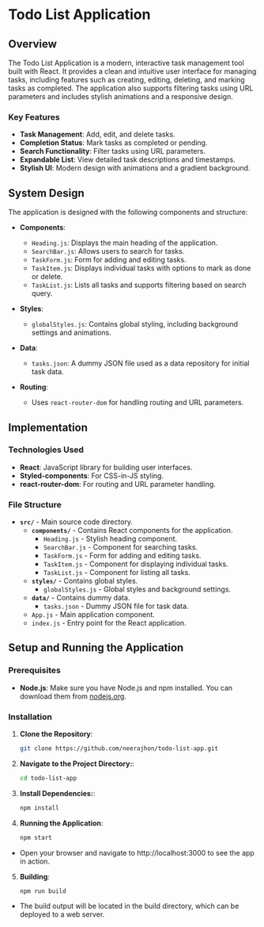 # Todo List Application

## Overview

The Todo List Application is a modern, interactive task management tool built with React. It provides a clean and intuitive user interface for managing tasks, including features such as creating, editing, deleting, and marking tasks as completed. The application also supports filtering tasks using URL parameters and includes stylish animations and a responsive design.

### Key Features
- **Task Management**: Add, edit, and delete tasks.
- **Completion Status**: Mark tasks as completed or pending.
- **Search Functionality**: Filter tasks using URL parameters.
- **Expandable List**: View detailed task descriptions and timestamps.
- **Stylish UI**: Modern design with animations and a gradient background.

## System Design

The application is designed with the following components and structure:

- **Components**: 
  - `Heading.js`: Displays the main heading of the application.
  - `SearchBar.js`: Allows users to search for tasks.
  - `TaskForm.js`: Form for adding and editing tasks.
  - `TaskItem.js`: Displays individual tasks with options to mark as done or delete.
  - `TaskList.js`: Lists all tasks and supports filtering based on search query.

- **Styles**:
  - `globalStyles.js`: Contains global styling, including background settings and animations.

- **Data**:
  - `tasks.json`: A dummy JSON file used as a data repository for initial task data.

- **Routing**:
  - Uses `react-router-dom` for handling routing and URL parameters.

## Implementation

### Technologies Used
- **React**: JavaScript library for building user interfaces.
- **Styled-components**: For CSS-in-JS styling.
- **react-router-dom**: For routing and URL parameter handling.

### File Structure

- **`src/`** - Main source code directory.
  - **`components/`** - Contains React components for the application.
    - `Heading.js` - Stylish heading component.
    - `SearchBar.js` - Component for searching tasks.
    - `TaskForm.js` - Form for adding and editing tasks.
    - `TaskItem.js` - Component for displaying individual tasks.
    - `TaskList.js` - Component for listing all tasks.
  - **`styles/`** - Contains global styles.
    - `globalStyles.js` - Global styles and background settings.
  - **`data/`** - Contains dummy data.
    - `tasks.json` - Dummy JSON file for task data.
  - `App.js` - Main application component.
  - `index.js` - Entry point for the React application.

## Setup and Running the Application

### Prerequisites
- **Node.js**: Make sure you have Node.js and npm installed. You can download them from [nodejs.org](https://nodejs.org/).

### Installation

1. **Clone the Repository**:
   ```bash
   git clone https://github.com/neerajhon/todo-list-app.git

2. **Navigate to the Project Directory:**:
   ```bash
   cd todo-list-app

3. **Install Dependencies:**:
   ```bash
   npm install

4. **Running the Application**:
   ```bash
   npm start
- Open your browser and navigate to http://localhost:3000 to see the app in action.

5. **Building**:
   ```bash
   npm run build
- The build output will be located in the build directory, which can be deployed to a web server.
 
